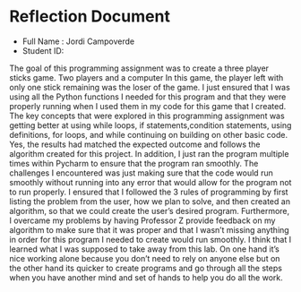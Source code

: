 # Reflection Document

* Full Name :  Jordi Campoverde
* Student ID:  

The goal of this programming assignment was to create a three player sticks game. Two players and a computer
In this game, the player left with only one stick remaining was the loser of the game.
I just ensured that I was using all the Python functions I needed for this program and that they were properly running when I used them in my code for this game that I created. 
The key concepts that were explored in this programming assignment was getting better at using while loops, if statements,condition statements, using definitions, for loops, and while continuing on building on other basic code.
Yes, the results had matched the expected outcome and follows the algorithm created for this project. 
In addition, I just ran the program multiple times within Pycharm to ensure that the program ran smoothly.
The challenges I encountered was just making sure that the code would run smoothly without running into any error that would allow for the program not to run properly. 
I ensured that I followed the 3 rules of programming by first listing the problem from the user, how we plan to solve, and then created an algorithm, so that we could create the user’s desired program. 
Furthermore, I overcame my problems by having Professor Z provide feedback on my algorithm to make sure that it was proper and that I wasn’t missing anything in order for this program I needed to create would run smoothly. 
I think that I learned what I was supposed to take away from this lab. 
On one hand it’s nice working alone because you don’t need to rely on anyone else but on the other hand its quicker to create programs and go through all the steps when you have another mind and set of hands to help you do all the work. 



